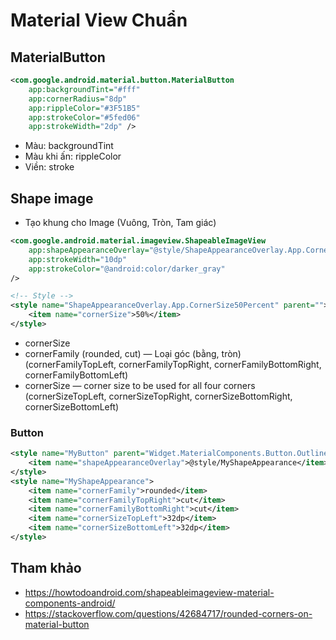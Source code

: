 # Material View Chuẩn

## MaterialButton

```xml
<com.google.android.material.button.MaterialButton
    app:backgroundTint="#fff"
    app:cornerRadius="8dp"
    app:rippleColor="#3F51B5"
    app:strokeColor="#5fed06"
    app:strokeWidth="2dp" />
```

- Màu: backgroundTint
- Màu khi ấn: rippleColor
- Viền: stroke

## Shape image

- Tạo khung cho Image (Vuông, Tròn, Tam giác)

```xml
<com.google.android.material.imageview.ShapeableImageView
    app:shapeAppearanceOverlay="@style/ShapeAppearanceOverlay.App.CornerSize50Percent"
    app:strokeWidth="10dp"
    app:strokeColor="@android:color/darker_gray"
/>

<!-- Style -->
<style name="ShapeAppearanceOverlay.App.CornerSize50Percent" parent="">
    <item name="cornerSize">50%</item>
</style>
```

- cornerSize
- cornerFamily (rounded, cut) — Loại góc (bằng, tròn)
(cornerFamilyTopLeft, cornerFamilyTopRight, cornerFamilyBottomRight, cornerFamilyBottomLeft)
- cornerSize — corner size to be used for all four corners (cornerSizeTopLeft, cornerSizeTopRight, cornerSizeBottomRight, cornerSizeBottomLeft)

### Button

```xml
<style name="MyButton" parent="Widget.MaterialComponents.Button.OutlinedButton">
    <item name="shapeAppearanceOverlay">@style/MyShapeAppearance</item>
</style>
<style name="MyShapeAppearance">
    <item name="cornerFamily">rounded</item>
    <item name="cornerFamilyTopRight">cut</item>
    <item name="cornerFamilyBottomRight">cut</item>
    <item name="cornerSizeTopLeft">32dp</item>
    <item name="cornerSizeBottomLeft">32dp</item>
</style>
```

## Tham khảo

- <https://howtodoandroid.com/shapeableimageview-material-components-android/>
- <https://stackoverflow.com/questions/42684717/rounded-corners-on-material-button>
